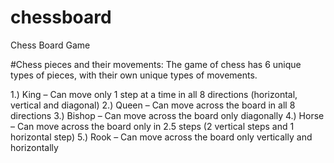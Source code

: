# chessboard
Chess Board Game

#Chess pieces and their movements:
The game of chess has 6 unique types of pieces, with their own unique types
of movements. 

1.) King – Can move only 1 step at a time in all 8 directions (horizontal, vertical and diagonal)
2.) Queen – Can move across the board in all 8 directions
3.) Bishop – Can move across the board only diagonally
4.) Horse – Can move across the board only in 2.5 steps (2 vertical steps and 1 horizontal step)
5.) Rook – Can move across the board only vertically and horizontally
